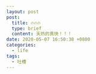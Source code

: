 ```yaml
---
layout: post
post: 
  title: 🔥🔥🔥
  type: brief
  content: 天热的真快！！！
date: 2020-05-07 16:50:38 +0800
categories: 
  - life
tags: 
  - 吐槽
--- 
```



